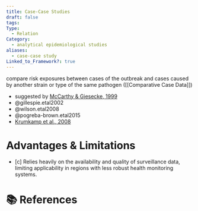 ```yaml
---
title: Case-Case Studies
draft: false
tags: 
Type:
  - Relation
Category:
  - analytical epidemiological studies
aliases:
  - case-case study
Linked_to_Framework?: true
---
```

compare risk exposures between cases of the outbreak and cases caused by another strain or type of the same pathogen ([[Comparative Case Data]])  

- suggested by [McCarthy & Giesecke, 1999](http://dx.doi.org/10.1093/ije/28.4.764)
- @gillespie.etal2002
- @wilson.etal2008
- @pogreba-brown.etal2015
- [Krumkamp et al., 2008](http://dx.doi.org/10.1016/j.ijheh.2007.02.006)

# Advantages & Limitations 
- [c] Relies heavily on the availability and quality of surveillance data, limiting applicability in regions with less robust health monitoring systems.
# 📚 References
